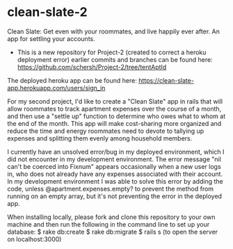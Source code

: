 # clean-slate-2
Clean Slate: Get even with your roommates, and live happily ever after. An app for settling your accounts.

* This is a new repository for Project-2 (created to correct a heroku deployment error) earlier commits and branches can be found here: https://github.com/schersh/Project-2/tree/tentAptId

The deployed heroku app can be found here: https://clean-slate-app.herokuapp.com/users/sign_in

For my second project, I'd like to create a "Clean Slate" app in rails that will allow roommates to track apartment expenses over the course of a month, and then use a "settle up" function to determine who owes what to whom at the end of the month. This app will make cost-sharing more organized and reduce the time and energy roommates need to devote to tallying up expenses and splitting them evenly among household members.

I currently have an unsolved error/bug in my deployed environment, which I did not encounter in my development environment. The error message "nil can't be coerced into Fixnum" appears occasionally when a new user logs in, who does not already have any expenses associated with their account. In my development environment I was able to solve this error by adding the code,
unless @apartment.expenses.empty? to prevent the method from running on an empty array, but it's not preventing the error in the deployed app.


When installing locally, please fork and clone this repository to your own machine and then run the following in the command line to set up your database:
$ rake db:create
$ rake db:migrate
$ rails s (to open the server on localhost:3000)
